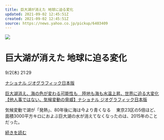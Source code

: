 ```yaml
---
title: 巨大湖が消えた 地球に迫る変化
updated: 2021-09-02 12:45:51Z
created: 2021-09-02 12:45:51Z
source: https://news.yahoo.co.jp/pickup/6403409
---
```


![](https://news-pctr.c.yimg.jp/r/iwiz-tpc/images/tpc/2021/9/2/8e178c9c3e76b6862eaa3c3288c82d65bf72a1672cae6124cbe477c3fd5d3e47.jpg)

# 巨大湖が消えた 地球に迫る変化

9/2(木) 21:29

[ナショナル ジオグラフィック日本版](https://news.yahoo.co.jp/articles/cdffe0bd34ab395cd4e0190dc10ba3c378a7bd9b/images/000)

[巨大湖消え、海の色が変わる可能性も　陸地も海も水温上昇、世界に迫る大変化【他人事ではない、気候変動の脅威】ナショナル ジオグラフィック日本版](https://news.yahoo.co.jp/articles/cdffe0bd34ab395cd4e0190dc10ba3c378a7bd9b)

気候変動で湖が「発熱」、80年後に海は今より青くなる 　東京23区の5倍ほど、面積3000平方キロにおよぶ巨大湖の水が消えてなくなったのは、2015年のことだった。

[続きを読む](https://news.yahoo.co.jp/articles/cdffe0bd34ab395cd4e0190dc10ba3c378a7bd9b)
